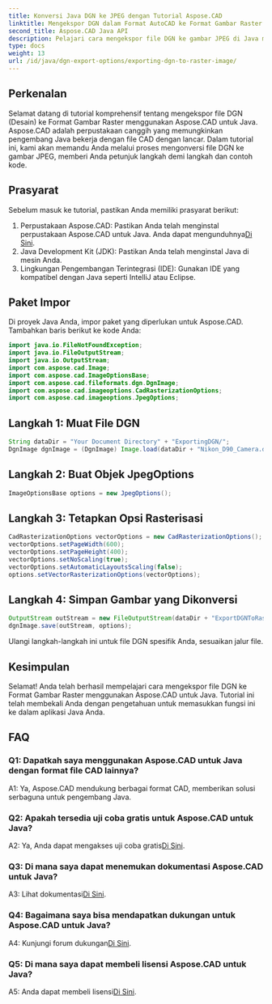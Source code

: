 ```yaml
---
title: Konversi Java DGN ke JPEG dengan Tutorial Aspose.CAD
linktitle: Mengekspor DGN dalam Format AutoCAD ke Format Gambar Raster
second_title: Aspose.CAD Java API
description: Pelajari cara mengekspor file DGN ke gambar JPEG di Java menggunakan Aspose.CAD. Tutorial langkah demi langkah ini memandu Anda melalui proses dengan mudah.
type: docs
weight: 13
url: /id/java/dgn-export-options/exporting-dgn-to-raster-image/
---
```

## Perkenalan

Selamat datang di tutorial komprehensif tentang mengekspor file DGN (Desain) ke Format Gambar Raster menggunakan Aspose.CAD untuk Java. Aspose.CAD adalah perpustakaan canggih yang memungkinkan pengembang Java bekerja dengan file CAD dengan lancar. Dalam tutorial ini, kami akan memandu Anda melalui proses mengonversi file DGN ke gambar JPEG, memberi Anda petunjuk langkah demi langkah dan contoh kode.

## Prasyarat

Sebelum masuk ke tutorial, pastikan Anda memiliki prasyarat berikut:
1.  Perpustakaan Aspose.CAD: Pastikan Anda telah menginstal perpustakaan Aspose.CAD untuk Java. Anda dapat mengunduhnya[Di Sini](https://releases.aspose.com/cad/java/).
2. Java Development Kit (JDK): Pastikan Anda telah menginstal Java di mesin Anda.
3. Lingkungan Pengembangan Terintegrasi (IDE): Gunakan IDE yang kompatibel dengan Java seperti IntelliJ atau Eclipse.

## Paket Impor

Di proyek Java Anda, impor paket yang diperlukan untuk Aspose.CAD. Tambahkan baris berikut ke kode Anda:

```java
import java.io.FileNotFoundException;
import java.io.FileOutputStream;
import java.io.OutputStream;
import com.aspose.cad.Image;
import com.aspose.cad.ImageOptionsBase;
import com.aspose.cad.fileformats.dgn.DgnImage;
import com.aspose.cad.imageoptions.CadRasterizationOptions;
import com.aspose.cad.imageoptions.JpegOptions;
```

## Langkah 1: Muat File DGN

```java
String dataDir = "Your Document Directory" + "ExportingDGN/";
DgnImage dgnImage = (DgnImage) Image.load(dataDir + "Nikon_D90_Camera.dgn");
```

## Langkah 2: Buat Objek JpegOptions

```java
ImageOptionsBase options = new JpegOptions();
```

## Langkah 3: Tetapkan Opsi Rasterisasi

```java
CadRasterizationOptions vectorOptions = new CadRasterizationOptions();
vectorOptions.setPageWidth(600);
vectorOptions.setPageHeight(400);
vectorOptions.setNoScaling(true);
vectorOptions.setAutomaticLayoutsScaling(false);
options.setVectorRasterizationOptions(vectorOptions);
```

## Langkah 4: Simpan Gambar yang Dikonversi

```java
OutputStream outStream = new FileOutputStream(dataDir + "ExportDGNToRasterImage_Out.jpg");
dgnImage.save(outStream, options);
```

Ulangi langkah-langkah ini untuk file DGN spesifik Anda, sesuaikan jalur file.

## Kesimpulan

Selamat! Anda telah berhasil mempelajari cara mengekspor file DGN ke Format Gambar Raster menggunakan Aspose.CAD untuk Java. Tutorial ini telah membekali Anda dengan pengetahuan untuk memasukkan fungsi ini ke dalam aplikasi Java Anda.

## FAQ

### Q1: Dapatkah saya menggunakan Aspose.CAD untuk Java dengan format file CAD lainnya?

A1: Ya, Aspose.CAD mendukung berbagai format CAD, memberikan solusi serbaguna untuk pengembang Java.

### Q2: Apakah tersedia uji coba gratis untuk Aspose.CAD untuk Java?

 A2: Ya, Anda dapat mengakses uji coba gratis[Di Sini](https://releases.aspose.com/).

### Q3: Di mana saya dapat menemukan dokumentasi Aspose.CAD untuk Java?

 A3: Lihat dokumentasi[Di Sini](https://reference.aspose.com/cad/java/).

### Q4: Bagaimana saya bisa mendapatkan dukungan untuk Aspose.CAD untuk Java?

 A4: Kunjungi forum dukungan[Di Sini](https://forum.aspose.com/c/cad/19).

### Q5: Di mana saya dapat membeli lisensi Aspose.CAD untuk Java?

 A5: Anda dapat membeli lisensi[Di Sini](https://purchase.aspose.com/buy).